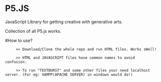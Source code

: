 # P5.JS


JavaScript Library for getting creative with generative arts.


Collection of all P5.js works.


#How to use?

         >> Download/Clone the whole repo and run HTML files. Works sWell!
    
	     >> HTML and JAVASCRIPT files have common names to avoid confusion.

         >> To run "TEXTBURST" and some other files your need localhost server. (For eg: XAMPP(APACHE SERVER) in windows would do!)
